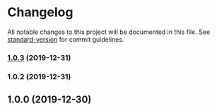 # Changelog

All notable changes to this project will be documented in this file. See [standard-version](https://github.com/conventional-changelog/standard-version) for commit guidelines.

### [1.0.3](https://github.com/kdydesign/nuxt-moment-module/compare/v1.0.2...v1.0.3) (2019-12-31)

### 1.0.2 (2019-12-31)

<a name="1.0.1"></a>
## 1.0.0 (2019-12-30)
